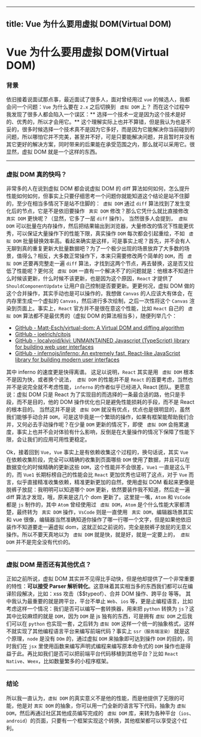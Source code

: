
---
title: Vue 为什么要用虚拟 DOM(Virtual DOM)
---

# Vue 为什么要用虚拟 DOM(Virtual DOM)
### 背景
依旧接着说面试那点事，最近面试了很多人，面对曾经用过 `vue` 的候选人，我都会问一个问题：`Vue` 为什么要在 `2.x` 之后切换到 ` 虚拟 DOM` 上？
而在这个过程中我发现了很多人都会陷入一个误区：** 选择一个技术一定是因为这个技术是好的、优秀的，所以才会用它。** 这个理解实际上也并不算错，但是我认为也是不妥的，很多时候选择一个技术真不是因为它多好，而是因为它能解决你当前碰到的问题，所以哪怕它并不完美，甚至并不好，可是只要能解决问题，并且暂时并没有其它更好的解决方案，同时带来的后果能在承受范围之内，那么就可以采用它。很显然，虚拟 DOM 就是一个这样的东西。

- - - -

### 虚拟 DOM 真的快吗？
非常多的人在说到虚拟 DOM 都会说虚拟 DOM 的 diff 算法如何如何，怎么提升性能如何如何，但事实上只要仔细思考一个问题你就能知道这个结论是站不住脚的，至少在相当多情况下是站不住脚的：` 虚拟 DOM` 通过 `diff` 算法找到了发生变化后的节点，它是不是依旧要操作 ` 真实 DOM` 修改？那么它凭什么就比直接修改 ` 真实 DOM` 更快呢？（显然，它多了一层 `diff` 操作）。
当然很多人会提到，` 虚拟 DOM` 可以批量在内存操作，然后把结果输出到浏览器，大量修改的情况下性能更优秀，可以保证大量操作下的性能下限，真实操作 `DOM` 每次都会引起重绘，不如 ` 虚拟 DOM` 批量替换效率高。看起来确实是这样，可是事实上呢？首先，并不会有人无聊到真的重复更新大批量数据吧？为了一个极少出现的场景放弃了大多数的场景，值得么？相反，大多数正常操作下，本来只需要修改两个简单的 `DOM`，而 ` 虚拟 DOM` 还要再完整走一遍 `diff` 算法，才找到这两个节点，再去替换，这是否又拉低了性能呢？更何况 ` 虚拟 DOM` 一直有一个解决不了的问题就是：他根本不知道什么时候该更新，什么时候不该更新，也是因为这个原因，`React` 才提供了 `ShouldComponentUpdate` 让用户自己控制是否要更新。更更何况，虚拟 DOM 做的这个合并操作，其实手动也是可以操作的，我想做 `Canvas` 的人应该大有体会，在内存里生成一个虚拟的 `Canvas`，然后进行多次绘制，之后一次性将这个 `Canvas` 渲染到页面上。事实上，`React` 官方并不是很在意这个性能，比如 `React` 自己的 ` 虚拟 DOM` 算法都不是最优秀的（虚拟 DOM 的算法相当多），随便列举几个：
* [GitHub - Matt-Esch/virtual-dom: A Virtual DOM and diffing algorithm](https://github.com/Matt-Esch/virtual-dom)
* [GitHub - joelrich/citojs](https://github.com/joelrich/citojs)
* [GitHub - localvoid/kivi: UNMAINTAINED Javascript (TypeScript) library for building web user interfaces](https://github.com/localvoid/kivi)
* [GitHub - infernojs/inferno: An extremely fast, React-like JavaScript library for building modern user interfaces](https://github.com/infernojs/inferno)

其中 inferno 的速度更是快得离谱。
这足以说明，`React` 其实是用 ` 虚拟 DOM` 根本不是因为快，或者换个说法，` 虚拟 DOM` 的性能并不是 `React` 的首要考虑，当然也并不是说完全就不考虑性能，`inferno` 的作者似乎已经进入 React 团队。更愿意说：虚拟 DOM 只是 React 为了实现目的而选择的一条最合适的路，他只是手段，而不是目的，他的 DOM 操作优化也只是避免性能损耗的手段，而不是 React 的根本目的。
当然这并不是说 ` 虚拟 DOM` 就没有优点，优点也是很明显的，虽然我们能够手动合并 `DOM`，可是这毕竟是一个繁琐的操作，如果有框架能帮助我们合并，又何必去手动操作呢？在少量 `DOM` 更新的情况下，即使 ` 虚拟 DOM` 会拖累速度，事实上也并不会对体验有什么影响，反倒是在大量操作的情况下保障了性能下限，会让我们的应用可用性更稳定。

Ok，接着回到 `Vue`，`Vue` 事实上是有依赖收集这个过程的，换句话说，其实 `Vue` 在依赖收集阶段，完全可以精确的收集到页面哪些 `DOM` 使用了数据，并且可以在数据变化的时候精确的更新这些 `DOM`，这个性能并不会很差，`Vue1` 一直是这么干的，而 `Vue1` 长期标榜自己的性能会比 `React` 更加优秀也证明了这点，对于 `Vue` 而言，似乎直接精准收集依赖，精准更新更加的自然，使用虚拟 DOM 看起来更像是脱裤子放屁：我明明可以知道哪个 `DOM` 更新，依然要装作我不知道，然后走一遍 diff 算法才发现，哦，原来是这几个 dom 更新了。这里提一嘴，`Atom` 和 `VsCode` 都是 `js` 制作的，其中 `Atom` 曾经使用过 ` 虚拟 DOM`，`Atom` 是个什么性能大家都清楚，最终转为 ` 真实 DOM` 操作，`VsCode` 则是一直使用 ` 真实 DOM`，编辑器场景其实和 vue 很像，编辑器当然准确知道你操作了哪一行哪一个文字，但是如果他依旧装作不知道要走一遍虚拟 dom，这就正如之前说的，完全是脱裤子放屁的无意义操作。所以不要天真地以为 ` 虚拟 DOM` 就是快，就是好，就是一定要上的，` 虚拟 DOM` 并不是完全没有代价的。

- - - -

### 虚拟 DOM 是否还有其他优点？
正如之前所说，虚拟 DOM 其实并不见得比手动快，但是他却提供了一个非常重要的特性：**可以接受 Parser 解析转化**。这意味着其实相当多的东西我们都可以在编译阶段解决，比如：xss 攻击（$$typeof）、合并 DOM 操作、跨平台 等等。
其中我认为最重要的就是跨平台，平台不单止 `Web`、`ios` 等，更是止编程语言，比如考虑这样一个情况：我们是否可以编写一套转换器，用来把 `python` 转换为 `js`？这其中比较麻烦的就是 `DOM`，因为 `DOM` 是 js 独有的东西，可是拥有 `虚拟 DOM` 之后我们可以在 `python` 也实现一套，之后转为 `虚拟 DOM` 这样一个统一的抽象格式，这样不就实现了其他编程语言平台来编写前端代码？事实上 `ssr（服务端渲染）` 就是这个原理，`node` 是没有 `DOm` 的，通过虚拟 `DOM` 来抽象即可达到操作 `DOM` 的目的，同时我们在 `jsx` 里使用函数来编写声明式编程来编写原本命令式的 `DOM` 操作也是得益于此。再比如我们是否可以把前端平台代码移植到其他平台？比如 `React Native`、`Weex`，比如数量繁多的小程序框架。

- - - -

### 结论
所以我一直认为，`虚拟 DOM` 的真实意义不是他的性能，而是他提供了无限的可能，他是对 `真实 DOM` 的抽象，你可以用一门全新的语言写下代码，抽象为 `虚拟 DOM`，然后再通过社区其他成员编写完成的 ` 虚拟 DOM` 库，来转为各种平台（`ios`、`android`）的页面，只要有一个框架实现这个转换，其他框架都可以享受这个红利。

